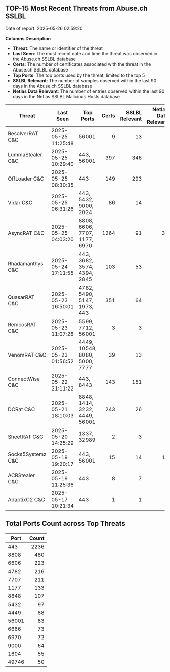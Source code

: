 ## TOP-15 Most Recent Threats from Abuse.ch SSLBL
Date of report: 2025-05-26 02:59:20

**Columns Description**
- **Threat**: The name or identifier of the threat
- **Last Seen**: The most recent date and time the threat was observed in the Abuse.ch SSLBL database
- **Certs**: The number of certificates associated with the threat in the Abuse.ch SSLBL database
- **Top Ports**: The top ports used by the threat, limited to the top 5
- **SSLBL Relevant**: The number of samples observed within the last 90 days in the Abuse.ch SSLBL database
- **Netlas Data Relevant**: The number of entries observed within the last 90 days in the Netlas SSLBL Malicious Hosts database



| Threat                     | Last Seen           | Top Ports          | Certs        | SSLBL Relevant   | Netlas Data Relevant  |
|----------------------------|---------------------|--------------------|-------------:|-----------------:|----------------------:|
| ResolverRAT C&C            | 2025-05-25 11:25:48 | 56001 | 9 | 13 | 0 |
| LummaStealer C&C           | 2025-05-25 10:29:40 | 443, 56001 | 397 | 346 | 0 |
| OffLoader C&C              | 2025-05-25 08:30:35 | 443 | 149 | 293 | 1 |
| Vidar C&C                  | 2025-05-25 06:31:26 | 443, 5432, 9000, 2024 | 86 | 14 | 6 |
| AsyncRAT C&C               | 2025-05-25 04:03:20 | 8808, 6606, 7707, 1177, 6970 | 1264 | 91 | 32 |
| Rhadamanthys C&C           | 2025-05-24 17:11:55 | 443, 3682, 3574, 4394, 2845 | 103 | 53 | 6 |
| QuasarRAT C&C              | 2025-05-23 16:50:01 | 4782, 5490, 5147, 1973, 443 | 351 | 64 | 2 |
| RemcosRAT C&C              | 2025-05-23 11:07:28 | 5599, 7712, 56001 | 3 | 3 | 0 |
| VenomRAT C&C               | 2025-05-23 01:56:52 | 4449, 10548, 8080, 5000, 7777 | 39 | 13 | 3 |
| ConnectWise C&C            | 2025-05-22 21:11:22 | 443, 8443 | 143 | 151 | 8 |
| DCRat C&C                  | 2025-05-21 18:10:03 | 8848, 1414, 3232, 4449, 56001 | 243 | 26 | 0 |
| SheetRAT C&C               | 2025-05-20 14:25:29 | 1337, 32989 | 2 | 3 | 0 |
| Socks5Systemz C&C          | 2025-05-19 19:20:17 | 443, 56001 | 15 | 14 | 12 |
| ACRStealer C&C             | 2025-05-19 11:25:36 | 443 | 8 | 7 | 0 |
| AdaptixC2 C&C              | 2025-05-17 10:21:34 | 443 | 1 | 1 | 1 |

## Total Ports Count across Top Threats
| Port       | Count      |
|------------|-----------:|
| 443 | 2236 |
| 8808 | 480 |
| 6606 | 223 |
| 4782 | 216 |
| 7707 | 211 |
| 1177 | 133 |
| 8848 | 107 |
| 5432 | 97 |
| 4449 | 88 |
| 56001 | 83 |
| 6666 | 73 |
| 6970 | 72 |
| 9000 | 64 |
| 1604 | 55 |
| 49746 | 50 |